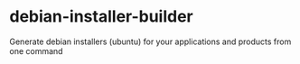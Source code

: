 # debian-installer-builder
Generate debian installers (ubuntu) for your applications and products from one command
